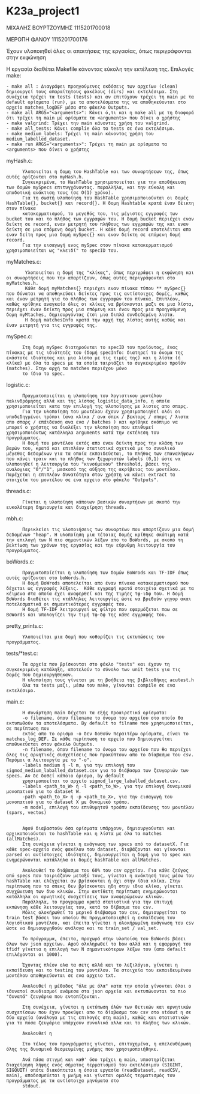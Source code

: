 # K23a_project1

ΜΙΧΑΛΗΣ ΒΟΥΡΤΖΟΥΜΗΣ 1115201700018

ΜΕΡΟΠΗ ΦΑΝΟΥ 1115201700176

Έχουν υλοποιηθεί όλες οι απαιτήσεις της εργασίας, όπως περιγράφονται στην εκφώνηση

Η εργασία διαθέτει Makefile κάνοντας εύκολη την εκτέλεση της.
Επιλογές make:

    - make all : Διαγράφει προηγούμενες εκδόσεις των αρχείων (clean) δημιουργεί τους απαραίτητους φακέλους (dirs) και εκτελέσιμα. Στη συνέχεια τρέχει τα tests (tests) και αν επιτύχουν τρέχει τη main με τα default ορίσματα (run), με τα αποτελέσματα της να αποθηκεύονται στο αρχείο matches_logDEF μέσα στο φάκελο Outputs.
    - make all ARGS="<arguments>": Κάνει ό,τι και η make all με τη διαφορά ότι τρέχει τη main με ορίσματα τα <arguments> που δίνει ο χρήστης
    - make valgrind: Τρέχει την main κάνοντας χρήση του valgrind.
    - make all_tests: Κάνει complie όλα τα tests σε ένα εκτελέσιμο.
    - make medium_labels: Τρέχει τη main κάνοντας χρήση του medium_labelled_dataset.
    - make run ARGS="<arguments>": Τρέχει τη main με ορίσματα τα <arguments> που δίνει ο χρήστης
    

myHash.c: 

          Υλοποιείται η δομη του HashTable και των συναρτήσεων της, όπως αυτές ορίζονται στο myHash.h.
          Συγκεκριμένα, το HashTable χρησιμοποιείται για την αποθήκευση των δομών mySpecs επιτυγχάνοντας. παραλλήλα, και την εύκολη και αποδοτική ανάκτιση τους (σε Ο(1) χρόνο).
          Για τη σωστή υλοποίηση του HashTable χρησιμοποιούνται οι δομές HashTable{}, bucket{} και record{}. Η δομη Hashtable κρατά έναν δέικτη στον πίνακα
          κατακερματισμού, το μεγεθός του, τις μέγιστες εγγραφές των bucket του και το πλήθος των εγγραφών του. Η δομή bucket περιέχει εναν δείκτη σε record, εναν μετρητή του πλήθους των εγγραφών της και εναν δείκτη σε μια επόμενη δομή bucket. Η κάθε δομή record αποτελέιται απο εναν δείτη προς μια δομή mySpec{} και εναν δείκτη σε επόμενη δομή record.
          Για την εισαγωγή ενος mySpec στον πίνακα κατακερματισμού χρησιμοποιείται ως "κλειδί" το specID του. 
          
          
myMatches.c:
           
           Υλοποιείται η δομή της "κλίκας", όπως περιγράφει η εκφώνηση και οι συναρτήσεις που την απαρτίζουν, όπως αυτές περιγράφονται στο myMatches.h.
           Κάθε δομή myMatches{} περιέχει εναν πίνακα τύπου ** mySpec{} που δύναται να αποθηκεύσει δείκτες προς τις αντίστοιχες δομές, καθώς και έναν μετρητή για το πλήθος των εγγραφών του πίνακα. Επιπλέον, καθώς κρίθηκε αναγκαίο όλες οι κλίκες να βρίσκονται μαζι σε μια λίστα, περιέχει έναν δείκτη προς μια επόμενη και έναν προς μια προηγούμενη δομη myMtaches, δημιουργόντας έτσι μια διπλά συνδεδεμένη λιστα.
           Η δομή matchesInfo κρατά την αρχή της λίστας αυτής καθώς και έναν μετρητή για τις εγγραφές της.
           
           
mySpec.c: 

          Στη δομή mySpec διατηρούνται το specID του προϊόντος, ένας πίνακας με τις ιδιότητές του (δομή specInfo: διατηρεί το όνομα της εκάστοτε ιδιότητας και μια λίστα με τις τιμές της) και η λίστα (ή κλίκα) με όλα τα specs με τα οποία ταιριάζει το συγκεκριμένο προϊόν (matches). Στην αρχή τα matches περιέχου μόνο
          το ίδιο το spec.


logistic.c:

          Πραγματοποιείται η υλοποίηση του λογιστικου μοντέλου παλινδρόμησης αλλά και της λίστας logistic_data_info, η οποία χρησιμοποιείται κατα την επιλογή της υλοποίησης με λιστες απο σπαρς.
          Για την υλοποίηση του μοντέλου έχουν χρησιμοποιηθεί ολόι οι υποδεδηγμένοι τρόποι (ανα κλίκα / ανα σπεκ / βεκτορς / σπαρς / λιστα απο σπαρς / επάιδευση ανα ενα / batches ) και κρίθηκε σκόπιμο να μπορεί ο χρήστης να διαλέξει την υλοποίηση που επιθυμεί χρησιμοποιόντως κατάλληλα arguments κατά την εκτέλεση του προγράμματος.
          Η δομή του μοντέλου εκτός απο εναν δείκτη προς την κλάση των βαρών του, κρατά και επιπλέον στατιστικά σχετικά με το συνολικό μέγεθος δεδομένων για τα οποία εκπαιδεύεται, το πλήθος των επαναλήψεων που κάνει τραιν και το πλήθος των ξεχωριστών labels (0,1) ώστε να υλοποιηθεί η λειτουργία του "κινούμενου" threshold, βάσει της αναλογιας "0"/"1", μεσκοπό της αύξηση της ακρίβειας του μοντέλου. Παρέχεται η επιπλέον δυνατότητα στον χρήστη να κάνει extract τα στοιχεία του μοντέλου σε ενα αρχειο στο φάκελο "Outputs".
          
threads.c:

          Γίνεται η υλοποίηση κάποιων βασικών συναρτήεων με σκοπό την ευκολότερη δημιουργία και διαχείρηση threads.

mbh.c:

          Περικλείει τις υλοποιήσεις των συναρτέων που απαρτίζουν μια δομή δεδομένων "heap". Η υλοποίηση μια τέτοιας δομής κρίθηκε σκόπιμη κατά την επιλογή των Ν πιο σημαντικών λέξων απο το BoWords, με σκοπό τη βελτίωση των χρόνων της εργασίας και την εύρυθμη λειτουργία του προγράμματος.


boWords.c:

          Πραγματοποίείται η υλοποίηση των δομών BoWrods και TF-IDF όπως αυτές ορίζονται στο boWords.h.
          Η δομή BoWrods αποτελείται απο έναν πίνακα κατακερματισμού που δέχεται ως εγγραφές λέξεις.  Κάθε εγγραφή κρατά στοιχέια σχετικά με τα κέιμενα στα οποία έχει αναφερθεί και της τιμήες τφ-ιδφ του. Η δομή BoWords διαθέτει τις κτάλληλες λειτουργίες ώστε να βρεθούν γηγορ ακαι ποτελεσματικά οι σημαντικότερες εγγραφές του.
          Η δομή TF-IDF λειτρουργεί ως φίλτρο που εφαρμόζεται παω σε BoWords και υπολογίζει την τιμή τφ-δφ της κάθε εγγραφής του.


pretty_prints.c:

          Υλοποιείται μια δομή που κοθορίζει τις εκτυπώσεις του προγράμματος.

tests/*test.c: 
          
          Τα αρχεία που βρίσκονται στο φέκλο "tests" και έχουν τη συγκεκριμένη κατάληξη, αποτελούν το σύνολο των unit tests για τις δομές που δημιουργήθηκαν.
          Η υλοποίηση τους γίνεται με τη βοήθεια της βιβλιοθήκης acutest.h
          Ολα τα tests μαζι, μέσω του make, γίνονται compile σε ενα εκτελέσιμο.

main.c:
          
          Η συνάρτηση main δέχεται τα εξής προαιρετικά ορίσματα:
          -ο filename, όπου filename το όνομα του αρχείου στο οποίο θα εκτυπωθούν τα αποτελέσματα. By default το filname που χρησιμοποιείται, σε περίπτωση που 
          εκτός απο το ορισμο -ο δεν δοθούν περαιτέρω ορίσματα, είναι το matches_log_DEF. Σε κάθε περίπτωση το αρχείο που δημιουργείται αποθυκεύεται στον φάκελο Outputs.
          -n filename, όπου filename το όνομα του αρχείου που θα περιέχει όλες τις αρνητικές συσχετίσεις που προκύπτουν απο το δίαβασμα του csv. Παρόμοι α λειτουργία με το "-o".
          -labels medium ή -l m, για την επιλογή του sigmod_medium_laballed_dataset.csv για το διάβασμα των ζευγαριών των specs. Αν δε δοθεί κάποιο όρισμα, by default
          χρησιμοποείται το αρχείο sigmod_large_laballed_dataset.csv.
          -labels <path_to_W> ή -l <path_to_W>, για την επιλογή δυναμικού μονοπατιού για το dataset W.
          -path <path_to_X> ή -p <path_to_X>, για την εισαγωγή του μονοπατιού για το dataset X με δυναμικό τρόπο.
          -m model, επιλογή του επιθυμητού τροόπυ εκπαίδευσης του μοντέλου (spars, vectos)


          Αφού διαβαστούν όσα ορίσματα υπάρχουν, δημιουργούνται και αρχικοποιούνται το hashTable και η λίστα με όλα τα matches (allMatches).
          Στη συνέχεια γίνεται η ανάγνωση των specs από το datasetX. Για κάθε spec-αρχείο ενός φακέλου του dataset, διαβάζονται και γίνονται parsed οι αντίστοιχες ιδιότητες, δημιουργείται η δομή για το spec και ενημερώνονται κατάλληλα οι δομές hashTable και allMatches.

          Ακολουθεί το διάβασμα του 60% του csv αρχείου. Για κάθε ζεύγος από specs που ταιριάζουν μεταξύ τους, γίνεται η ανάκτησή τους μέσω του hashTable και ελέγχεται αν βρίσκονται ή όχι στην ίδια κλίκα. Στην περίπτωση που τα σπεκς δεν βρίσκονται ηδη στην ιδια κλίκα, γίνεται συγχώνευση των δυο κλικών. Στην αντίθετη περίπτωση ενημερώνονται κατάλληλα οι αρνητικές συσχετίσεις των αναφερώμενων κλικών.
          Παράλληλα, το προγραμμα κρατά στατιστικά για την επιτυχή εκπώνηση κάθε λειτουργίας του, κατά το δίβασμα του csv.
          Μόλις ολοκήρωθεί το μερικό διάβασμα του csv, δημιουργείται το train_test βάσει του οποίου θα πραγματοποιηθεί η εκπαίδευση του λογιστικού μοντέλου, και έπειτα γίνεται η ολοκήρωμένη ανάγνωση του csv ώστε να δημιουργηθούν ανάλογα και τα train_set / val_set.

          Το πρόγραμμα, έπειτα, προχωρά στην υλοποίση του BoWords βάσει όλων των json αρχείων. Αφού ολκληρωθεί το bow αλλά και η εφαρμογή του tfidf γίνετια η επιλογή των Ν σημαντικότερων λέξων του (απο default επιλέγονται οι 1000).

          Έχοντας πλέον ολα τα σετς αλλά και το λεξιλόγιο, γίνεται η εκπαίδευση και το testing του μοντέλου. Τα στοιχεία του εκπαιδευμένου μοντέλου αποθηκεύονται σε ενα αρχειο txt.

          Ακολουθεί η μέθοδος "όλα με όλα" κατα την οποία γίνονται όλοι ο ιδυνατοί συνδιασμοί ανάμεσα στα json αρχεία και εκτυπώνονται τα πιο "δυνατά" ζευγάρια που εντοπίζονται.

          Στη συνέχεια, γίνεται η εκτύπωση όλών των θετικών και αρνητικών συσχετίσεων που έχυν προκύψει απο το δίαβασμα του csv στο stdout η σε δύο αρχεία (ανάλογα με τις επιλογές στη main), καθώς και στατιστικών για το πόσα ζευγάρια υπάρχουν συνολικά αλλα και το πλήθος των κλικών.
          
          Ακολουθεί η 

          Στο τέλος του προγράμματος γίνεται, επιτυχημένα, η απελευθέρωση όλης της δυναμικά δεσμευμένης μνήμης που χρησιμοποιήθηκε.
          
          Ανά πάσα στιγμή και καθ' όσο τρέχει η main, υποστηρίζεται διαχείρηση λήψης ενός σήματος τερματισμού του εκτελέσιμου (SIGINT, SIGQUIT) οπότε διακόπτεται η όποια εργασία (readDataset, readCSV, main), αποδεσμεύεται η μνήμη και γίνεται ομαλός τερματισμός του προγράμματος με τα αντίστοιχα μηνύματα στο
          stdout.


